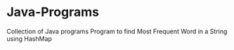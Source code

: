 # Java-Programs
Collection of Java programs
Program to find Most Frequent Word in a String using HashMap
